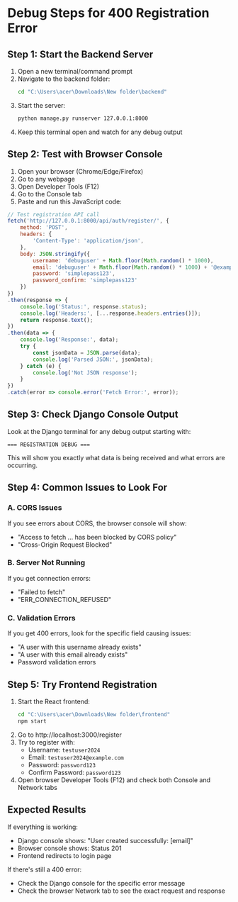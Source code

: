 # Debug Steps for 400 Registration Error

## Step 1: Start the Backend Server

1. Open a new terminal/command prompt
2. Navigate to the backend folder:
   ```bash
   cd "C:\Users\acer\Downloads\New folder\backend"
   ```
3. Start the server:
   ```bash
   python manage.py runserver 127.0.0.1:8000
   ```
4. Keep this terminal open and watch for any debug output

## Step 2: Test with Browser Console

1. Open your browser (Chrome/Edge/Firefox)
2. Go to any webpage 
3. Open Developer Tools (F12)
4. Go to the Console tab
5. Paste and run this JavaScript code:

```javascript
// Test registration API call
fetch('http://127.0.0.1:8000/api/auth/register/', {
    method: 'POST',
    headers: {
        'Content-Type': 'application/json',
    },
    body: JSON.stringify({
        username: 'debuguser' + Math.floor(Math.random() * 1000),
        email: 'debuguser' + Math.floor(Math.random() * 1000) + '@example.com',
        password: 'simplepass123',
        password_confirm: 'simplepass123'
    })
})
.then(response => {
    console.log('Status:', response.status);
    console.log('Headers:', [...response.headers.entries()]);
    return response.text();
})
.then(data => {
    console.log('Response:', data);
    try {
        const jsonData = JSON.parse(data);
        console.log('Parsed JSON:', jsonData);
    } catch (e) {
        console.log('Not JSON response');
    }
})
.catch(error => console.error('Fetch Error:', error));
```

## Step 3: Check Django Console Output

Look at the Django terminal for any debug output starting with:
```
=== REGISTRATION DEBUG ===
```

This will show you exactly what data is being received and what errors are occurring.

## Step 4: Common Issues to Look For

### A. CORS Issues
If you see errors about CORS, the browser console will show:
- "Access to fetch ... has been blocked by CORS policy"
- "Cross-Origin Request Blocked"

### B. Server Not Running
If you get connection errors:
- "Failed to fetch"
- "ERR_CONNECTION_REFUSED"

### C. Validation Errors
If you get 400 errors, look for the specific field causing issues:
- "A user with this username already exists"
- "A user with this email already exists"
- Password validation errors

## Step 5: Try Frontend Registration

1. Start the React frontend:
   ```bash
   cd "C:\Users\acer\Downloads\New folder\frontend"
   npm start
   ```
2. Go to http://localhost:3000/register
3. Try to register with:
   - Username: `testuser2024`
   - Email: `testuser2024@example.com`
   - Password: `password123`
   - Confirm Password: `password123`
4. Open browser Developer Tools (F12) and check both Console and Network tabs

## Expected Results

If everything is working:
- Django console shows: "User created successfully: [email]"
- Browser console shows: Status 201
- Frontend redirects to login page

If there's still a 400 error:
- Check the Django console for the specific error message
- Check the browser Network tab to see the exact request and response
